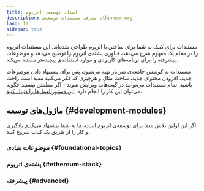 ```yaml
---
title: اسناد توسعه‌‌ی اتریوم
description: معرفی مستندات توسعه‌ی ethereum.org.
lang: fa
sidebar: true
---
```


مستندات برای کمک به شما برای ساختن با اتریوم طراحی شده‌اند. این مستندات اتریوم را در مقام یک مفهوم شرح می‌دهد، فناوری پشته‌ی اتریوم را توضیح می‌دهد و موضوعات پیشرفته را برای برنامه‌های کاربردی و موارد استفاده‌ی پیچیده‌تر مستند می‌کند.

مستندات به کوشش جامعه‌ی متن‌باز تهیه می‌شود، پس برای پیشنهاد دادن موضوعات جدید، افزودن محتوای جدید، ساخت مثال و هرچیزی که فکر می‌کنید مفید است راحت باشید. تمام مستندات می‌توانند در گیت‌هاب ویرایش شوند - اگر مطمئن نیستید چگونه می‌توان این کار را انجام دارد، [ این دستورالعمل‌ها را دنبال کنید](https://github.com/ethereum/ethereum-org-website/blob/dev/docs/editing-markdown.md).

## ماژول‌های توسعه {#development-modules}

اگر این اولین تلاش شما برای توسعه‌ی اتریوم است، ما به شما پیشنهاد می‌کنیم یادگیری و کار را از طریق یک کتاب شروع کنید.

### موضوعات بنیادی {#foundational-topics}

<DeveloperDocsLinks headerId="foundational-topics" />

### پشته‌ی اتریوم {#ethereum-stack}

<DeveloperDocsLinks headerId="ethereum-stack" />

### پیشرفته {#advanced}

<DeveloperDocsLinks headerId="advanced" />
